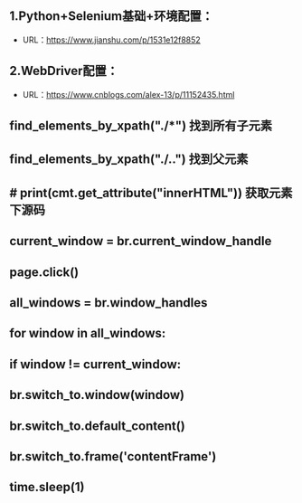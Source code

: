 ## 1.Python+Selenium基础+环境配置：
* URL：https://www.jianshu.com/p/1531e12f8852

## 2.WebDriver配置：
* URL：https://www.cnblogs.com/alex-13/p/11152435.html
## find_elements_by_xpath("./*")  找到所有子元素
## find_elements_by_xpath("./..")  找到父元素
## # print(cmt.get_attribute("innerHTML"))  获取元素下源码
## current_window = br.current_window_handle
## page.click()
## all_windows = br.window_handles
## for window in all_windows:
##     if window != current_window:
##         br.switch_to.window(window)
## br.switch_to.default_content()
## br.switch_to.frame('contentFrame')
## time.sleep(1)
